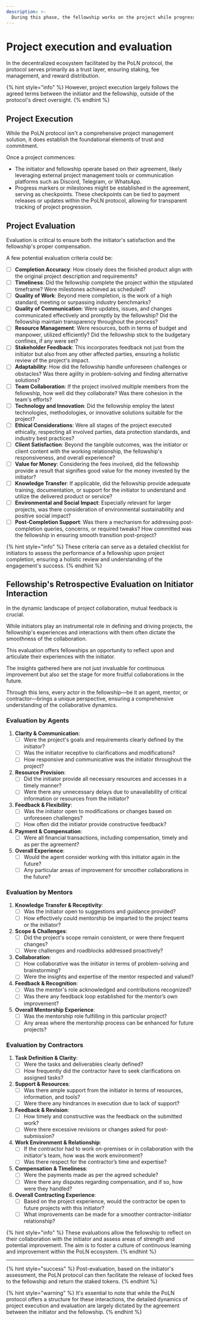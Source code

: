 ```yaml
---
description: >-
  During this phase, the fellowship works on the project while progress is monitored. Evaluations from both sides ensure alignment and gauge satisfaction, guiding outcomes and rewards.
---
```


# Project execution and evaluation

In the decentralized ecosystem facilitated by the PoLN protocol, the protocol serves primarily as a trust layer, ensuring staking, fee management, and reward distribution. 

{% hint style="info" %}
However, project execution largely follows the agreed terms between the initiator and the fellowship, outside of the protocol's direct oversight.
{% endhint %}

## Project Execution

While the PoLN protocol isn't a comprehensive project management solution, it does establish the foundational elements of trust and commitment.

Once a project commences:

* The initiator and fellowship operate based on their agreement, likely leveraging external project management tools or communication platforms such as Discord, Telegram, or WhatsApp.
* Progress markers or milestones might be established in the agreement, serving as checkpoints. These checkpoints can be tied to payment releases or updates within the PoLN protocol, allowing for transparent tracking of project progression.

## Project Evaluation

Evaluation is critical to ensure both the initiator's satisfaction and the fellowship's proper compensation.

A few potential evaluation criteria could be:

* [ ] **Completion Accuracy**: How closely does the finished product align with the original project description and requirements?
* [ ] **Timeliness**: Did the fellowship complete the project within the stipulated timeframe? Were milestones achieved as scheduled?
* [ ] **Quality of Work**: Beyond mere completion, is the work of a high standard, meeting or surpassing industry benchmarks?
* [ ] **Quality of Communication**: Were updates, issues, and changes communicated effectively and promptly by the fellowship? Did the fellowship maintain transparency throughout the process?
* [ ] **Resource Management**: Were resources, both in terms of budget and manpower, utilized efficiently? Did the fellowship stick to the budgetary confines, if any were set?
* [ ] **Stakeholder Feedback**: This incorporates feedback not just from the initiator but also from any other affected parties, ensuring a holistic review of the project's impact.
* [ ] **Adaptability**: How did the fellowship handle unforeseen challenges or obstacles? Was there agility in problem-solving and finding alternative solutions?
* [ ] **Team Collaboration**: If the project involved multiple members from the fellowship, how well did they collaborate? Was there cohesion in the team's efforts?
* [ ] **Technology and Innovation**: Did the fellowship employ the latest technologies, methodologies, or innovative solutions suitable for the project?
* [ ] **Ethical Considerations**: Were all stages of the project executed ethically, respecting all involved parties, data protection standards, and industry best practices?
* [ ] **Client Satisfaction**: Beyond the tangible outcomes, was the initiator or client content with the working relationship, the fellowship's responsiveness, and overall experience?
* [ ] **Value for Money**: Considering the fees involved, did the fellowship provide a result that signifies good value for the money invested by the initiator?
* [ ] **Knowledge Transfer**: If applicable, did the fellowship provide adequate training, documentation, or support for the initiator to understand and utilize the delivered product or service?
* [ ] **Environmental and Social Impact**: Especially relevant for larger projects, was there consideration of environmental sustainability and positive social impact?
* [ ] **Post-Completion Support**: Was there a mechanism for addressing post-completion queries, concerns, or required tweaks? How committed was the fellowship in ensuring smooth transition post-project?

{% hint style="info" %}
These criteria can serve as a detailed checklist for initiators to assess the performance of a fellowship upon project completion, ensuring a holistic review and understanding of the engagement's success.
{% endhint %}

## Fellowship's Retrospective Evaluation on Initiator Interaction

In the dynamic landscape of project collaboration, mutual feedback is crucial. 

While initiators play an instrumental role in defining and driving projects, the fellowship's experiences and interactions with them often dictate the smoothness of the collaboration. 

This evaluation offers fellowships an opportunity to reflect upon and articulate their experiences with the initiator. 

The insights gathered here are not just invaluable for continuous improvement but also set the stage for more fruitful collaborations in the future. 

Through this lens, every actor in the fellowship—be it an agent, mentor, or contractor—brings a unique perspective, ensuring a comprehensive understanding of the collaborative dynamics.

### Evaluation by Agents

1. **Clarity & Communication**:
   * [ ] Were the project's goals and requirements clearly defined by the initiator?
   * [ ] Was the initiator receptive to clarifications and modifications?
   * [ ] How responsive and communicative was the initiator throughout the project?
2. **Resource Provision**:
   * [ ] Did the initiator provide all necessary resources and accesses in a timely manner?
   * [ ] Were there any unnecessary delays due to unavailability of critical information or resources from the initiator?
3. **Feedback & Flexibility**:
   * [ ] Was the initiator open to modifications or changes based on unforeseen challenges?
   * [ ] How often did the initiator provide constructive feedback?
4. **Payment & Compensation**:
   * [ ] Were all financial transactions, including compensation, timely and as per the agreement?
5. **Overall Experience**:
   * [ ] Would the agent consider working with this initiator again in the future?
   * [ ] Any particular areas of improvement for smoother collaborations in the future?

### Evaluation by Mentors

1. **Knowledge Transfer & Receptivity**:
   * [ ] Was the initiator open to suggestions and guidance provided?
   * [ ] How effectively could mentorship be imparted to the project teams or the initiator?
2. **Scope & Challenges**:
   * [ ] Did the project's scope remain consistent, or were there frequent changes?
   * [ ] Were challenges and roadblocks addressed proactively?
3. **Collaboration**:
   * [ ] How collaborative was the initiator in terms of problem-solving and brainstorming?
   * [ ] Were the insights and expertise of the mentor respected and valued?
4. **Feedback & Recognition**:
   * [ ] Was the mentor's role acknowledged and contributions recognized?
   * [ ] Was there any feedback loop established for the mentor’s own improvement?
5. **Overall Mentorship Experience**:
   * [ ] Was the mentorship role fulfilling in this particular project?
   * [ ] Any areas where the mentorship process can be enhanced for future projects?

### Evaluation by Contractors

1. **Task Definition & Clarity**:
   * [ ] Were the tasks and deliverables clearly defined?
   * [ ] How frequently did the contractor have to seek clarifications on assigned tasks?
2. **Support & Resources**:
   * [ ] Was there ample support from the initiator in terms of resources, information, and tools?
   * [ ] Were there any hindrances in execution due to lack of support?
3. **Feedback & Revision**:
   * [ ] How timely and constructive was the feedback on the submitted work?
   * [ ] Were there excessive revisions or changes asked for post-submission?
4. **Work Environment & Relationship**:
   * [ ] If the contractor had to work on-premises or in collaboration with the initiator's team, how was the work environment?
   * [ ] Was there respect for the contractor’s time and expertise?
5. **Compensation & Timeliness**:
   * [ ] Were the payments made as per the agreed schedule?
   * [ ] Were there any disputes regarding compensation, and if so, how were they handled?
6. **Overall Contracting Experience**:
   * [ ] Based on the project experience, would the contractor be open to future projects with this initiator?
   * [ ] What improvements can be made for a smoother contractor-initiator relationship?

{% hint style="info" %}
These evaluations allow the fellowship to reflect on their collaboration with the initiator and assess areas of strength and potential improvement. The aim is to foster a culture of continuous learning and improvement within the PoLN ecosystem.
{% endhint %}

***

{% hint style="success" %}
Post-evaluation, based on the initiator's assessment, the PoLN protocol can then facilitate the release of locked fees to the fellowship and return the staked tokens.
{% endhint %}

{% hint style="warning" %}
It's essential to note that while the PoLN protocol offers a structure for these interactions, the detailed dynamics of project execution and evaluation are largely dictated by the agreement between the initiator and the fellowship.
{% endhint %}
